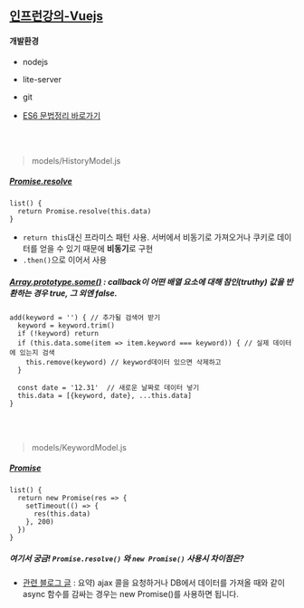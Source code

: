 ## [인프런강의-Vuejs](https://www.inflearn.com/course/%EC%88%9C%EC%88%98js-vuejs-%EA%B0%9C%EB%B0%9C-%EA%B0%95%EC%A2%8C/)

#### 개발환경
- nodejs
- lite-server
- git

- [ES6 문법정리 바로가기](https://jsdev.kr/t/es6/2944)

<br/><br/>

>  models/HistoryModel.js

##### [Promise.resolve](https://developer.mozilla.org/ko/docs/Web/JavaScript/Reference/Global_Objects/Promise/resolve)

```
list() {
  return Promise.resolve(this.data)  
}
```
- `return this`대신 프라미스 패턴 사용. 서버에서 비동기로 가져오거나 쿠키로 데이터를 얻을 수 있기 때문에 **비동기**로 구현
- `.then()`으로 이어서 사용

##### [Array.prototype.some()](https://developer.mozilla.org/ko/docs/Web/JavaScript/Reference/Global_Objects/Array/some) : callback이 어떤 배열 요소에 대해 참인(truthy) 값을 반환하는 경우 true, 그 외엔 false.

```
add(keyword = '') { // 추가될 검색어 받기
  keyword = keyword.trim()
  if (!keyword) return
  if (this.data.some(item => item.keyword === keyword)) { // 실제 데이터에 있는지 검색
    this.remove(keyword) // keyword데이터 있으면 삭제하고
  }

  const date = '12.31'  // 새로운 날짜로 데이터 넣기
  this.data = [{keyword, date}, ...this.data]
}
```

<br/><br/>

>  models/KeywordModel.js

##### [Promise](https://developer.mozilla.org/ko/docs/Web/JavaScript/Reference/Global_Objects/Promise)
```
list() {
  return new Promise(res => {
    setTimeout(() => {
      res(this.data)
    }, 200)
  })
}
```

##### 여기서 궁금! `Promise.resolve()` 와 `new Promise()` 사용시 차이점은?
- [관련 블로그 글](http://han41858.tistory.com/11) : 요약) ajax 콜을 요청하거나 DB에서 데이터를 가져올 때와 같이 async 함수를 감싸는 경우는 new Promise()를 사용하면 됩니다.
